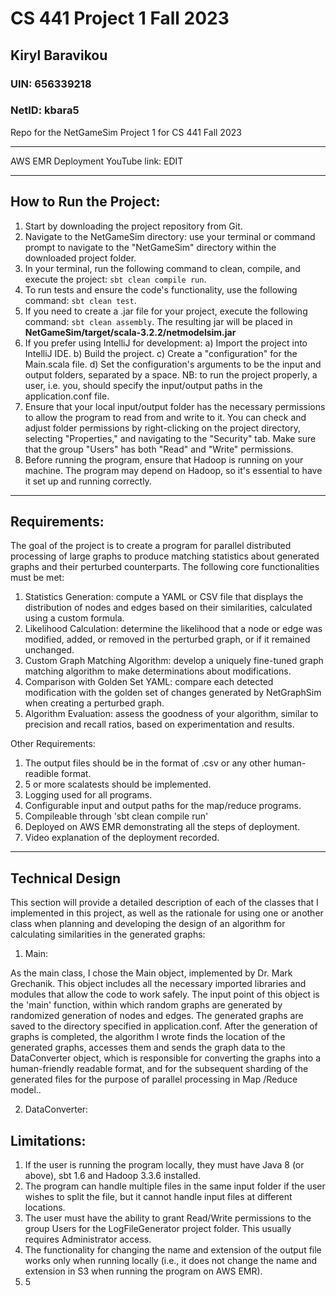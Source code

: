 # CS 441 Project 1 Fall 2023
## Kiryl Baravikou
### UIN: 656339218
### NetID: kbara5

Repo for the NetGameSim Project 1 for CS 441 Fall 2023

---

AWS EMR Deployment YouTube link: EDIT

---

## How to Run the Project:
1) Start by downloading the project repository from Git.
2) Navigate to the NetGameSim directory: use your terminal or command prompt to navigate to the "NetGameSim" directory within the downloaded project folder.
3) In your terminal, run the following command to clean, compile, and execute the project: `sbt clean compile run`.
4) To run tests and ensure the code's functionality, use the following command: `sbt clean test`.
5) If you need to create a .jar file for your project, execute the following command: `sbt clean assembly`. The resulting jar will be placed in __NetGameSim/target/scala-3.2.2/netmodelsim.jar__
6) If you prefer using IntelliJ for development: a) Import the project into IntelliJ IDE. b) Build the project. c) Create a "configuration" for the Main.scala file. d) Set the configuration's arguments to be the input and output folders, separated by a space. NB: to run the project properly, a user, i.e. you, should specify the input/output paths in the application.conf file.
8) Ensure that your local input/output folder has the necessary permissions to allow the program to read from and write to it. You can check and adjust folder permissions by right-clicking on the project directory, selecting "Properties," and navigating to the "Security" tab. Make sure that the group "Users" has both "Read" and "Write" permissions.
9) Before running the program, ensure that Hadoop is running on your machine. The program may depend on Hadoop, so it's essential to have it set up and running correctly.
---

## Requirements:

The goal of the project is to create a program for parallel distributed processing of large graphs to produce matching statistics about generated graphs and their perturbed counterparts. The following core functionalities must be met:

1. Statistics Generation: compute a YAML or CSV file that displays the distribution of nodes and edges based on their similarities, calculated using a custom formula.
2. Likelihood Calculation: determine the likelihood that a node or edge was modified, added, or removed in the perturbed graph, or if it remained unchanged. 
3. Custom Graph Matching Algorithm: develop a uniquely fine-tuned graph matching algorithm to make determinations about modifications.
4. Comparison with Golden Set YAML: compare each detected modification with the golden set of changes generated by NetGraphSim when creating a perturbed graph.
5. Algorithm Evaluation: assess the goodness of your algorithm, similar to precision and recall ratios, based on experimentation and results.

Other Requirements:
1) The output files should be in the format of .csv or any other human-readible format.
2) 5 or more scalatests should be implemented.
3) Logging used for all programs.
4) Configurable input and output paths for the map/reduce programs.
5) Compileable through 'sbt clean compile run'
7) Deployed on AWS EMR demonstrating all the steps of deployment.
8) Video explanation of the deployment recorded.

---

## Technical Design

This section will provide a detailed description of each of the classes that I implemented in this project, as well as the rationale for using one or another class when planning and developing the design of an algorithm for calculating similarities in the generated graphs:

1. Main: 

As the main class, I chose the Main object, implemented by Dr. Mark Grechanik. This object includes all the necessary imported libraries and modules that allow the code to work safely. The input point of this object is the 'main' function, within which random graphs are generated by randomized generation of nodes and edges. The generated graphs are saved to the directory specified in application.conf. After the generation of graphs is completed, the algorithm I wrote finds the location of the generated graphs, accesses them and sends the graph data to the DataConverter object, which is responsible for converting the graphs into a human-friendly readable format, and for the subsequent sharding of the generated files for the purpose of parallel processing in Map /Reduce model..

2. DataConverter:







## Limitations:
1) If the user is running the program locally, they must have Java 8 (or above), sbt 1.6 and Hadoop 3.3.6 installed.
2) The program can handle multiple files in the same input folder if the user wishes to split the file, but it cannot handle input files at different locations. 
3) The user must have the ability to grant Read/Write permissions to the group Users for the LogFileGenerator project folder. This usually requires Administrator access.
4) The functionality for changing the name and extension of the output file works only when running locally (i.e., it does not change the name and extension in S3 when running the program on AWS EMR).
5) 5

